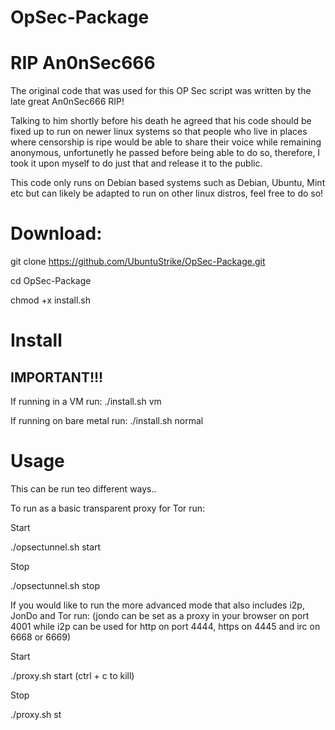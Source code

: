 # OpSec-Package
# RIP An0nSec666
The original code that was used for this OP Sec script was written by the late great An0nSec666 RIP!

Talking to him shortly before his death he agreed that his code should be fixed up to run on newer linux systems so that people who live in places where censorship is ripe would be able to share their voice while remaining anonymous, unfortunetly he passed before being able to do so, therefore, I took it upon myself to do just that and release it to the public.

This code only runs on Debian based systems such as Debian, Ubuntu, Mint etc but can likely be adapted to run on other linux distros, feel free to do so!


# Download:
git clone https://github.com/UbuntuStrike/OpSec-Package.git

cd OpSec-Package

chmod +x install.sh

# Install
## IMPORTANT!!!

If running in a VM run:
./install.sh vm 

If running on bare metal run:
./install.sh normal

# Usage 

This can be run teo different ways..

To run as a basic transparent proxy for Tor run:

Start

./opsectunnel.sh start 

Stop

./opsectunnel.sh stop

If you would like to run the more advanced mode that also includes i2p, JonDo and Tor run:
(jondo can be set as a proxy in your browser on port 4001 while i2p can be used for http on port 4444, https on 4445 and irc on 6668 or 6669)

Start 

./proxy.sh start
(ctrl + c to kill)

Stop

./proxy.sh st

